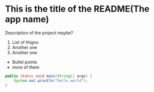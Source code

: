 # This is the title of the README(The app name)
Description of the project maybe?

1. List of thigns
1. Another one
1. Another one

- Bullet points
- more of them

```java
public static void main(String[] args) {
    System.out.println("hello world");
}
```